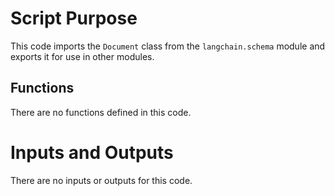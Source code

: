 # Script Purpose
This code imports the `Document` class from the `langchain.schema` module and exports it for use in other modules.

## Functions
There are no functions defined in this code.

# Inputs and Outputs
There are no inputs or outputs for this code.

